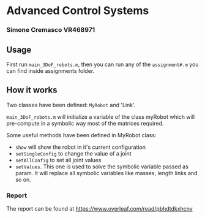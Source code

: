 # Advanced Control Systems
### Simone Cremasco VR468971

## Usage
First run `main_3DoF_robots.m`, then you can run any of the `assignment#.m` you can find inside assignments folder.

## How it works
Two classes have been defined: `MyRobot` and 'Link'.

`main_3DoF_robots.m` will initialize a variable of the class myRobot which will pre-compute in a symbolic way most of the matrices required.

Some useful methods have been defined in MyRobot class:
- `show` will show the robot in it's current configuration
- `setSingleConfig` to change the value of a joint
- `setAllConfig` to set all joint values
- `setValues`. This one is used to solve the symbolic variable passed as param. It will replace all symbolic variables like masses, length links and so on.

### Report
The report can be found at https://www.overleaf.com/read/pbhdtdkxhcnv
